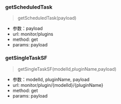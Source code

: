 ### getScheduledTask
> getScheduledTask(payload)
- 参数：payload
- url: monitor/plugins
- method: get
- params: payload

### getSingleTaskSF
> getSingleTaskSF(modelId,pluginName,payload)
- 参数：modelId, pluginName, payload
- url: monitor/plugin/{modelId}/{pluginName}
- method: get
- params: payload

